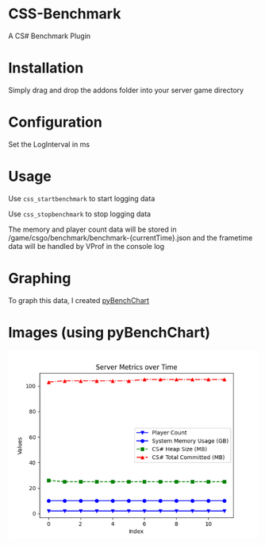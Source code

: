 # CSS-Benchmark
 A CS# Benchmark Plugin

# Installation
 Simply drag and drop the addons folder into your server game directory

# Configuration
 Set the LogInterval in ms

# Usage
 Use `css_startbenchmark` to start logging data

 Use `css_stopbenchmark` to stop logging data

 The memory and player count data will be stored in /game/csgo/benchmark/benchmark-{currentTime}.json
 and the frametime data will be handled by VProf in the console log 

# Graphing
 To graph this data, I created [pyBenchChart](https://github.com/rcnoob/pyBenchChart)

# Images (using pyBenchChart)
![linear](https://github.com/rcnoob/pyBenchChart/blob/main/l0.png)
